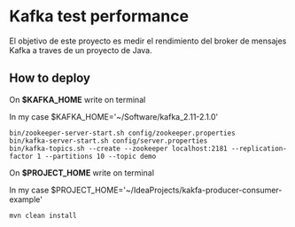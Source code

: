 # Kafka test performance

El objetivo de este proyecto es medir el rendimiento del broker de mensajes Kafka a traves de un proyecto de Java.

## How to deploy

On **$KAFKA_HOME** write on terminal

In my case $KAFKA_HOME='~/Software/kafka_2.11-2.1.0'

```
bin/zookeeper-server-start.sh config/zookeeper.properties
bin/kafka-server-start.sh config/server.properties
bin/kafka-topics.sh --create --zookeeper localhost:2181 --replication-factor 1 --partitions 10 --topic demo
```

On **$PROJECT_HOME** write on terminal

In my case $PROJECT_HOME='~/IdeaProjects/kakfa-producer-consumer-example'

```
mvn clean install
```

